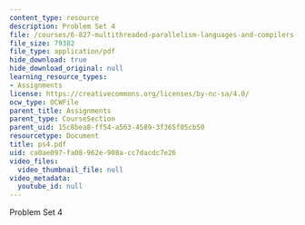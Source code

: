 ```yaml
---
content_type: resource
description: Problem Set 4
file: /courses/6-827-multithreaded-parallelism-languages-and-compilers-fall-2002/ca0ae097fa08962e908acc7dacdc7e26_ps4.pdf
file_size: 79382
file_type: application/pdf
hide_download: true
hide_download_original: null
learning_resource_types:
- Assignments
license: https://creativecommons.org/licenses/by-nc-sa/4.0/
ocw_type: OCWFile
parent_title: Assignments
parent_type: CourseSection
parent_uid: 15c8bea8-ff54-a563-4589-3f365f05cb50
resourcetype: Document
title: ps4.pdf
uid: ca0ae097-fa08-962e-908a-cc7dacdc7e26
video_files:
  video_thumbnail_file: null
video_metadata:
  youtube_id: null
---
```

Problem Set 4